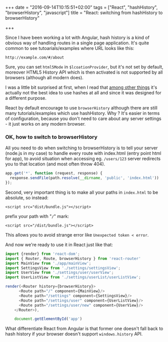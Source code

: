 +++
date = "2016-09-14T10:15:51+02:00"
tags = ["React", "hashHistory", "browserHistory", "javascript"]
title = "React: switching from hashHistory to browserHistory"

+++

Since I have been working a lot with Angular, hash history is a kind of obvious way of handling routes in a single page application. It's quite common to see tutoarials/examples where URL looks like this:

`http://example.com/#/about` 

Sure, you can set `html5Mode` in `$lcoationProvider`, but it's not set by default, moreover HTML5 History API which is then activated is not supported by all browsers (although all modern does).


I was a little bit surprised at first, when I read that [among other things](https://ponyfoo.com/articles/stop-breaking-the-web) it's actually not the best idea to use hashes at all and since it was designed for a different purpose.

React by default encourage to use `browserHistory` although there are still many tutorials/examples which use hashHistory. Why ? It's easier in terms of configuration, because you don't need to care about any server settings - it just works on any modern browser.

### OK, how to switch to browserHistory

All you need to do when switching to browserHistory is to tell your server (node.js in my case) to handle every route with index.html (entry point html for app), to avoid situation when accessing eg. `/users/123` server redirects you to that location (and most often throw 404).

```javascript
app.get('*', function (request, response) {
  response.sendFile(path.resolve(__dirname, 'public', 'index.html'))
});
```

Second, very important thing is to make all your paths in `index.html` to be absolute, so instead:
```
<script src="dist/bundle.js"></script>
```
prefix your path with "`/`" mark:
```
<script src="/dist/bundle.js"></script>
```
This allows you to avoid strange error like `Unexpected token < error`.

And now we're ready to use it in React just like that:

```javascript
import {render} from 'react-dom';
import { Router, Route, browserHistory } from 'react-router'
import MainView from './app/mainView';
import SettingsView from './settings/settingsView';
import UserView from './settings/user/userView';
import UserListView from './settings/userList/userListView';

render(<Router history={browserHistory}>
      <Route path="/" component={MainView}/>
      <Route path="/settings" component={SettingsView}/>
      <Route path="/settings/user" component={UserListView}/>
      <Route path="/settings/user/new" component={UserView}/>
    </Router>),

    document.getElementById('app')
```


What differentiate React from Angular is that former one doesn't fall back to hash history if your browser doesn't support `windows.history` API. 
